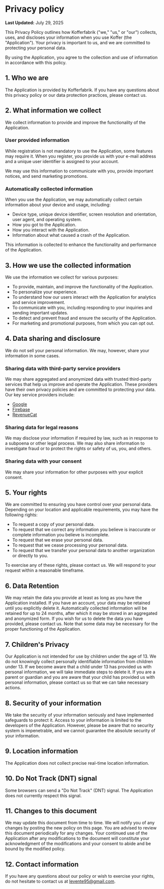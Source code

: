 # Privacy policy

**Last Updated:** July 29, 2025

This Privacy Policy outlines how Kofferfabrik ("we," "us," or "our") collects, uses, and discloses your information when you use Koffer (the "Application").
Your privacy is important to us, and we are committed to protecting your personal data.

By using the Application, you agree to the collection and use of information in accordance with this policy.

## 1. Who we are

The Application is provided by Kofferfabrik.
If you have any questions about this privacy policy or our data protection practices, please contact us.

## 2. What information we collect

We collect information to provide and improve the functionality of the Application.

### User provided information

While registration is not mandatory to use the Application, some features may require it.
When you register, you provide us with your e-mail address and a unique user identifier is assigned to your account.

We may use this information to communicate with you, provide important notices, and send marketing promotions.

### Automatically collected information

When you use the Application, we may automatically collect certain information about your device and usage, including:

- Device type, unique device identifier, screen resolution and orientation, user agent, and operating system.
- How you got to the Application.
- How you interact with the Application.
- Information about what caused a crash of the Application.

This information is collected to enhance the functionality and performance of the Application.

## 3. How we use the collected information

We use the information we collect for various purposes:

- To provide, maintain, and improve the functionality of the Application.
- To personalize your experience.
- To understand how our users interact with the Application for analytics and service improvement.
- To communicate with you, including responding to your inquiries and sending important updates.
- To detect and prevent fraud and ensure the security of the Application.
- For marketing and promotional purposes, from which you can opt out.

## 4. Data sharing and disclosure

We do not sell your personal information. We may, however, share your information in some cases.

### Sharing data with third-party service providers

We may share aggregated and anonymized data with trusted third-party services that help us improve and operate the Application.
These providers have their own privacy policies and are committed to protecting your data.
Our key service providers include:

- [Google](https://policies.google.com/privacy)
- [Firebase](https://firebase.google.com/support/privacy/)
- [RevenueCat](https://www.revenuecat.com/privacy/)

### Sharing data for legal reasons

We may disclose your information if required by law, such as in response to a subpoena or other legal process.
We may also share information to investigate fraud or to protect the rights or safety of us, you, and others.

### Sharing data with your consent

We may share your information for other purposes with your explicit consent.

## 5. Your rights

We are committed to ensuring you have control over your personal data.
Depending on your location and applicable requirements, you may have the following rights:

- To request a copy of your personal data.
- To request that we correct any information you believe is inaccurate or complete information you believe is incomplete.
- To request that we erase your personal data.
- To request that we cease processing your personal data.
- To request that we transfer your personal data to another organization or directly to you.

To exercise any of these rights, please contact us.
We will respond to your request within a reasonable timeframe.

## 6. Data Retention

We may retain the data you provide at least as long as you have the Application installed.
If you have an account, your data may be retained until you explicitly delete it.
Automatically collected information will be retained for up to 24 months, after which it may be stored in an aggregated and anonymized form.
If you wish for us to delete the data you have provided, please contact us.
Note that some data may be necessary for the proper functioning of the Application.

## 7. Children's Privacy

Our Application is not intended for use by children under the age of 13.
We do not knowingly collect personally identifiable information from children under 13.
If we become aware that a child under 13 has provided us with personal information, we will take immediate steps to delete it.
If you are a parent or guardian and you are aware that your child has provided us with personal information, please contact us so that we can take necessary actions.

## 8. Security of your information

We take the security of your information seriously and have implemented safeguards to protect it.
Access to your information is limited to the developers of the Application.
However, please be aware that no security system is impenetrable, and we cannot guarantee the absolute security of your information.

## 9. Location information

The Application does not collect precise real-time location information.

## 10. Do Not Track (DNT) signal

Some browsers can send a "Do Not Track" (DNT) signal. The Application does not currently respect this signal.

<!--
TODO: Add cookie section

See: https://gdpr.eu/cookies/

## 11. Cookies

Cookies are usually small text files stored by your web browser.

We and our providers use cookies and other web tracking technologies to store and/or access information on a device and process your personal data (such as unique identifiers and browsing data) for audience research and service development.
-->

## 11. Changes to this document

We may update this document from time to time.
We will notify you of any changes by posting the new policy on this page.
You are advised to review this document periodically for any changes.
Your continued use of the Application after any modifications to the document will constitute your acknowledgment of the modifications and your consent to abide and be bound by the modified policy.

## 12. Contact information

If you have any questions about our policy or wish to exercise your rights, do not hesitate to contact us at levente95@gmail.com.
